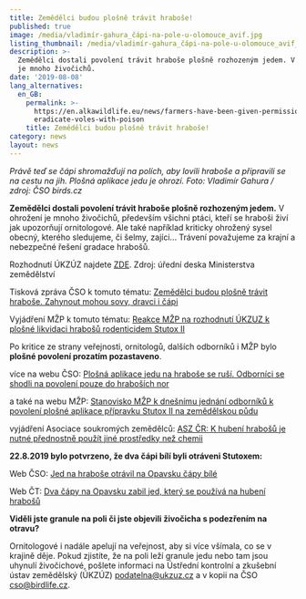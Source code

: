 ```yaml
---
title: Zemědělci budou plošně trávit hraboše!
published: true
image: /media/vladimír-gahura_čápi-na-pole-u-olomouce_avif.jpg
listing_thumbnail: /media/vladimír-gahura_čápi-na-pole-u-olomouce_avif_274.jpg
description: >-
  Zemědělci dostali povolení trávit hraboše plošně rozhozeným jedem. V ohrožení
  je mnoho živočichů.
date: '2019-08-08'
lang_alternatives:
  en_GB:
    permalink: >-
      https://en.alkawildlife.eu/news/farmers-have-been-given-permission-to
      eradicate-voles-with-poison 
    title: Zemědělci budou plošně trávit hraboše!
category: news
layout: news
---
```

_Právě teď se čápi shromažďují na polích, aby lovili hraboše a připravili se na cestu na jih. Plošná aplikace jedu je ohrozí. Foto: Vladimír Gahura / zdroj: ČSO birds.cz_

**Zemědělci dostali povolení trávit hraboše plošně rozhozeným jedem.** V ohrožení je mnoho živočichů, především všichni ptáci, kteří se hraboši živí jak upozorňují ornitologové. Ale také například kriticky ohrožený sysel obecný, kterého sledujeme, či šelmy, zajíci... Trávení považujeme za krajní a nebezpečné řešení gradace hrabošů. 

Rozhodnutí ÚKZÚZ najdete [ZDE](http://eagri.cz/public/web/file/630375/Stutox_II_narizeni_UKZUZ_plosna_aplikace.pdf). Zdroj: úřední deska Ministerstva zemědělství

Tisková zpráva ČSO k tomuto tématu: [Zemědělci budou plošně trávit hraboše. Zahynout mohou sovy, dravci i čápi](https://www.birdlife.cz/zemedelci-budou-plosne-travit-hrabose/)

Vyjádření MŽP k tomuto tématu: [Reakce MŽP na rozhodnutí ÚKZUZ k plošné likvidaci hrabošů rodenticidem Stutox II ](https://www.mzp.cz/cz/news_20190808_hrabosi_stutox)



Po kritice ze strany veřejnosti, ornitologů, dalších odborníků i MŽP bylo **plošné povolení prozatím pozastaveno**.

více na webu ČSO: [Plošná aplikace jedu na hraboše se ruší. Odborníci se shodli na povolení pouze do hraboších nor](https://www.birdlife.cz/plosna-aplikace-jedu-na-hrabose-se-rusi/)

a také na webu MŽP: [Stanovisko MŽP k dnešnímu jednání odborníků k povolení plošné aplikace přípravku Stutox II na zemědělskou půdu ](https://www.mzp.cz/cz/news_190812_hraboši_sutox_plošný_zákaz)

vyjádření Asociace soukromých zemědělců: [ASZ ČR: K hubení hrabošů je nutné přednostně použít jiné prostředky než chemii](https://www.asz.cz/cs/aktualne-z-asz/asz-cr-k-hubeni-hrabosu-je-nutne-prednostne-pouzit-jine-prostredky-nez-chemii.html)



**22.8.2019 bylo potvrzeno, že dva čápi bílí byli otráveni Stutoxem:**

Web ČSO: [Jed na hraboše otrávil na Opavsku čápy bílé](https://www.birdlife.cz/jed-na-hrabose-otravil-na-opavsku-capy-bile/)

Web ČT: [Dva čápy na Opavsku zabil jed, který se používá na hubení hrabošů](<https://ct24.ceskatelevize.cz/regiony/2903126-dva-capy-na-opavsku-zabil-jed-ktery-se-pouziva-na-hubeni-hrabosu#utm_content=freshnews&utm_term=stutox čápi&utm_medium=hint&utm_source=search.seznam.cz>)



**Viděli jste granule na poli či jste objevili živočicha s podezřením na otravu?**

Ornitologové i nadále apelují na veřejnost, aby si více všímala, co se v krajině děje. Pokud zjistíte, že na poli leží granule jedu nebo tam jsou uhynulí živočichové, pošlete informaci na Ústřední kontrolní a zkušební ústav zemědělský (ÚKZÚZ) podatelna@ukzuz.cz a v kopii na ČSO cso@birdlife.cz.

